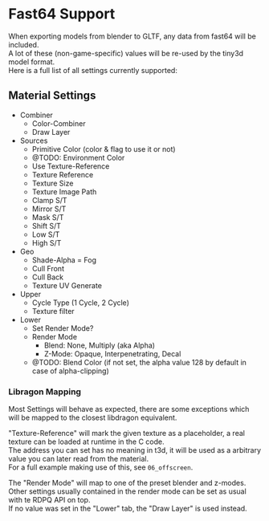 # Fast64 Support

When exporting models from blender to GLTF, any data from fast64 will be included.<br>
A lot of these (non-game-specific) values will be re-used by the tiny3d model format.<br>
Here is a full list of all settings currently supported:

## Material Settings

- Combiner
  - Color-Combiner
  - Draw Layer
- Sources
  - Primitive Color (color & flag to use it or not)
  - @TODO: Environment Color 
  - Use Texture-Reference
  - Texture Reference
  - Texture Size 
  - Texture Image Path
  - Clamp S/T
  - Mirror S/T   
  - Mask S/T
  - Shift S/T
  - Low S/T
  - High S/T   
- Geo
  - Shade-Alpha = Fog
  - Cull Front
  - Cull Back
  - Texture UV Generate 
- Upper
  - Cycle Type (1 Cycle, 2 Cycle)
  - Texture filter
- Lower
  - Set Render Mode? 
  - Render Mode
    - Blend: None, Multiply (aka Alpha)
    - Z-Mode: Opaque, Interpenetrating, Decal
  - @TODO: Blend Color (if not set, the alpha value 128 by default in case of alpha-clipping) 

### Libragon Mapping
Most Settings will behave as expected, there are some exceptions which will be mapped to the closest libdragon equivalent.<br>

"Texture-Reference" will mark the given texture as a placeholder, a real texture can be loaded at runtime in the C code.<br>
The address you can set has no meaning in t3d, it will be used as a arbitrary value you can later read from the material.<br>
For a full example making use of this, see `06_offscreen`.

The "Render Mode" will map to one of the preset blender and z-modes.
Other settings usually contained in the render mode can be set as usual with te RDPQ API on top.<br>
If no value was set in the "Lower" tab, the "Draw Layer" is used instead.
